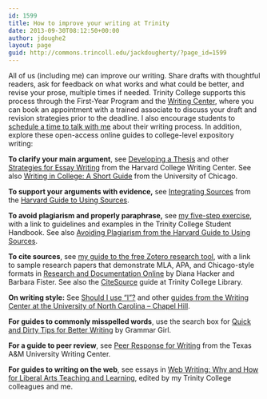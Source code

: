 ```yaml
---
id: 1599
title: How to improve your writing at Trinity
date: 2013-09-30T08:12:50+00:00
author: jdoughe2
layout: page
guid: http://commons.trincoll.edu/jackdougherty/?page_id=1599
---
```

All of us (including me) can improve our writing. Share drafts with thoughtful readers, ask for feedback on what works and what could be better, and revise your prose, multiple times if needed. Trinity College supports this process through the First-Year Program and the <a href="http://www.trincoll.edu/Academics/centers/Writing/WritingCenter/Pages/default.aspx" target="_blank">Writing Center</a>, where you can book an appointment with a trained associate to discuss your draft and revision strategies prior to the deadline. I also encourage students to <a title="Appointments & Advising" href="http://commons.trincoll.edu/jackdougherty/advising/" target="_blank">schedule a time to talk with me</a> about their writing process. In addition, explore these open-access online guides to college-level expository writing:

**To clarify your main argument**, see <a href="http://writingcenter.fas.harvard.edu/pages/developing-thesis" target="_blank">Developing a Thesis</a> and other <a href="http://writingcenter.fas.harvard.edu/pages/strategies-essay-writing" target="_blank">Strategies for Essay Writing</a> from the Harvard College Writing Center. See also <a href="http://writing-program.uchicago.edu/resources/collegewriting/" target="_blank">Writing in College: A Short Guide</a> from the University of Chicago.

**To support your arguments with evidence,** see <a href="http://isites.harvard.edu/icb/icb.do?keyword=k70847&tabgroupid=icb.tabgroup108986" target="_blank">Integrating Sources</a> from the <a href="http://isites.harvard.edu/icb/icb.do?keyword=k70847&pageid=icb.page357682" target="_blank">Harvard Guide to Using Sources</a>.

**To avoid plagiarism and properly paraphrase,** see <a href="http://commons.trincoll.edu/jackdougherty/writing/avoiding-plagiarism" target="_blank">my five-step exercise</a>, with a link to guidelines and examples in the Trinity College Student Handbook. See also <a href="http://isites.harvard.edu/icb/icb.do?keyword=k70847&tabgroupid=icb.tabgroup106849" target="_blank">Avoiding Plagiarism from the Harvard Guide to Using Sources</a>.

**To cite sources**, see <a href="http://commons.trincoll.edu/jackdougherty/how-to/zotero-basic/" target="_blank">my guide to the free Zotero research tool</a>, with a link to sample research papers that demonstrate MLA, APA, and Chicago-style formats in <a href="http://bcs.bedfordstmartins.com/resdoc5e/" target="_blank">Research and Documentation Online</a> by Diana Hacker and Barbara Fister. See also the <a href="http://citesource.trincoll.edu/" target="_blank">CiteSource</a> guide at Trinity College Library.

**On writing style:** See <a href="http://writingcenter.unc.edu/handouts/should-i-use-i/" target="_blank">Should I use &#8220;I&#8221;?</a> and other <a href="http://writingcenter.unc.edu/handouts/" target="_blank">guides from the Writing Center at the University of North Carolina &#8211; Chapel Hill</a>.

**For guides to commonly misspelled words**, use the search box for <a href="http://grammar.quickanddirtytips.com/default.aspx" target="_blank">Quick and Dirty Tips for Better Writing</a> by Grammar Girl.

**For a guide to peer review**, see <a href="http://writingcenter.tamu.edu/2008/composing-process/collaborative-writing-peer-response/peer-response-for-writing/" target="_blank">Peer Response for Writing</a> from the Texas A&M University Writing Center.

**For guides to writing on the web**, see essays in <a href="http://webwriting.trincoll.edu" target="_blank">Web Writing: Why and How for Liberal Arts Teaching and Learning</a>, edited by my Trinity College colleagues and me.